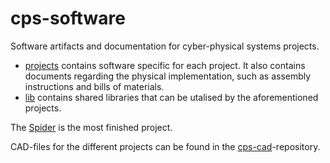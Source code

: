 # cps-software
Software artifacts and documentation for cyber-physical systems projects.

* [projects](projects) contains software specific for each project. It also contains documents regarding the physical implementation, such as assembly instructions and bills of materials.
* [lib](lib) contains shared libraries that can be utalised by the aforementioned projects.

The [Spider](projects/spider) is the most finished project.

CAD-files for the different projects can be found in the [cps-cad](https://github.com/miking-lang/cps-cad)-repository.